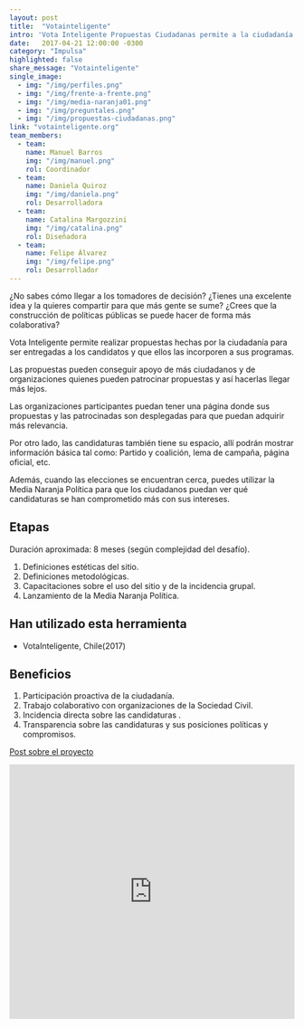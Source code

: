 ```yaml
---
layout: post
title:  "Votainteligente"
intro: 'Vota Inteligente Propuestas Ciudadanas permite a la ciudadanía escribir sus propuestas y nosotros se las hacemos llegar para que se comprometan de manera pública con ellas y así las hagan parte de sus programas de gobierno.'
date:   2017-04-21 12:00:00 -0300
category: "Impulsa"
highlighted: false
share_message: "Votainteligente"
single_image:
  - img: "/img/perfiles.png"
  - img: "/img/frente-a-frente.png"
  - img: "/img/media-naranja01.png"
  - img: "/img/preguntales.png"
  - img: "/img/propuestas-ciudadanas.png"
link: "votainteligente.org"
team_members:
  - team:
    name: Manuel Barros
    img: "/img/manuel.png"
    rol: Coordinador
  - team:
    name: Daniela Quiroz
    img: "/img/daniela.png"
    rol: Desarrolladora
  - team:
    name: Catalina Margozzini
    img: "/img/catalina.png"
    rol: Diseñadora
  - team:
    name: Felipe Álvarez
    img: "/img/felipe.png"
    rol: Desarrollador
---
```

¿No sabes cómo llegar a los tomadores de decisión? ¿Tienes una excelente idea y la quieres compartir para que más gente se sume? ¿Crees que la construcción de políticas públicas se puede hacer de forma más colaborativa?

Vota Inteligente permite realizar propuestas hechas por la ciudadanía para ser entregadas a los candidatos y que ellos las incorporen a sus programas.

Las propuestas pueden conseguir apoyo de más ciudadanos y de organizaciones quienes pueden patrocinar propuestas y así hacerlas llegar más lejos.

Las organizaciones participantes puedan tener una página donde sus propuestas y las patrocinadas son desplegadas para que puedan adquirir más relevancia.

Por otro lado, las candidaturas también tiene su espacio, allí podrán mostrar información básica tal como: Partido y coalición, lema de campaña, página oficial, etc.

Además, cuando las elecciones se encuentran cerca, puedes utilizar la Media Naranja Política para que los ciudadanos puedan ver qué candidaturas se han comprometido más con sus intereses.

## Etapas
Duración aproximada: 8 meses (según complejidad del desafío).
1. Definiciones estéticas del sitio.
2. Definiciones metodológicas.
3. Capacitaciones sobre el uso del sitio y de la incidencia grupal.
4. Lanzamiento de la Media Naranja Política.

## Han utilizado esta herramienta
- VotaInteligente, Chile(2017)

## Beneficios
1. Participación proactiva de la ciudadanía.
2. Trabajo colaborativo con organizaciones de la Sociedad Civil.
3. Incidencia directa sobre las candidaturas .
4. Transparencia sobre las candidaturas y sus posiciones políticas y compromisos.

[Post sobre el proyecto](https://blogs.iadb.org/abierto-al-publico/2018/01/18/vota-inteligente-plataforma-participativa-abre-proceso-electoral/,)

<iframe width="100%" height="450" src="https://www.youtube.com/embed/gPRqUpawUFo?rel=0&amp;showinfo=0" frameborder="0" allow="autoplay; encrypted-media" allowfullscreen></iframe>
